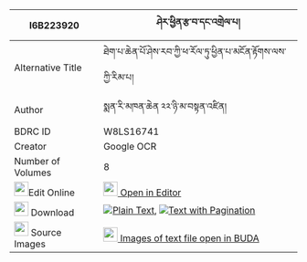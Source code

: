 |I6B223920|ཤེར་ཕྱིན་རྩ་བ་དང་འགྲེལ་པ། 
| --- | --- 
|Alternative Title |ཐེག་པ་ཆེན་པོ་ཤེས་རབ་ཀྱི་ཕ་རོལ་ཏུ་ཕྱིན་པ་མངོན་རྟོགས་ལས་ཀྱི་རིམ་པ།
|Author| སྨན་རི་མཁན་ཆེན ༢༢་ཉི་མ་བསྟན་འཛིན།
|BDRC ID | W8LS16741
|Creator | Google OCR
|Number of Volumes| 8
|<img width="25" src="https://img.icons8.com/color/25/000000/edit-property.png">Edit Online| [<img width="25" src="https://avatars.githubusercontent.com/u/45091458?s=200&v=4"> Open in Editor](http://editor.openpecha.org/I6B223920)
|<img width="25" src="https://img.icons8.com/fluent/48/000000/download-2.png"/>  Download | [![](https://img.icons8.com/color/20/000000/txt.png)Plain Text](https://github.com/Openpecha/I6B223920/releases/download/v1/sherchin_tsawa_dang_drelpa_plain_I6B223920.zip), [![](https://img.icons8.com/color/20/000000/txt.png)Text with Pagination](https://github.com/Openpecha/I6B223920/releases/download/v1/sherchin_tsawa_dang_drelpa_pages_I6B223920.zip)
|<img width="25" src="https://img.icons8.com/plasticine/100/000000/pictures-folder.png"/>  Source Images | [<img width="25" src="https://library.bdrc.io/icons/BUDA-small.svg"> Images of text file open in BUDA](https://library.bdrc.io/show/bdr:W8LS16741)